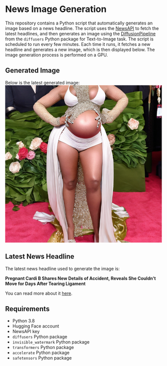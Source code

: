 # News Image Generation
This repository contains a Python script that automatically generates an image based on a news headline. The script uses the [NewsAPI](https://newsapi.org/) to fetch the latest headlines, and then generates an image using the [DiffusionPipeline](https://github.com/huggingface/diffusers) from the `diffusers` Python package for Text-to-Image task.
The script is scheduled to run every few minutes. Each time it runs, it fetches a new headline and generates a new image, which is then displayed below. The image generation process is performed on a GPU.

## Generated Image
Below is the latest generated image:
![Generated Image](image.png)

## Latest News Headline
The latest news headline used to generate the image is:

**Pregnant Cardi B Shares New Details of Accident, Reveals She Couldn't Move for Days After Tearing Ligament**

You can read more about it [here](https://news.google.com/rss/articles/CBMijwFBVV95cUxOUHhwa1FPLTRvSU1MZjB6Y1JZQmRfX0twMk1PeDlqcklIbGs4ZlM3MW8zN09hclJxSFRrT3Vud1dWSnR6eE1WUnVVZFA2bG1NMzdTS0pSdGFvT0FaOXo5M2FORWJQcXFBNVdRRm5weWpVUXhOZzZiTElmcFpnbmIxN1l4UXV6YUl4VjRMTEdyQQ?oc=5).

## Requirements
- Python 3.8
- Hugging Face account
- NewsAPI key
- `diffusers` Python package
- `invisible_watermark` Python package
- `transformers` Python package
- `accelerate` Python package
- `safetensors` Python package
